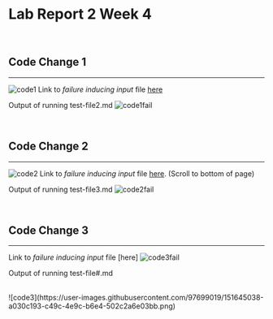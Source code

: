 # Lab Report 2 Week 4

<br>

## Code Change 1
---

![code1](https://user-images.githubusercontent.com/97699019/151641886-1f5306b1-ce78-4cef-9c6f-d7c2c7f7c189.png)
Link to *failure inducing input* file [here](https://github.com/rpaquia/markdown-parse/commit/c926608224519bd4672639f8f64ea288f764bbc3)

Output of running test-file2.md
![code1fail](https://user-images.githubusercontent.com/97699019/151642353-65c469f2-262c-42a0-86b1-bce1656e6e1e.png)



<br>

## Code Change 2
---

![code2](https://user-images.githubusercontent.com/97699019/151643768-a736fc36-ecb6-4f36-8558-8beaab51eb8e.png)
Link to *failure inducing input* file [here](https://github.com/rpaquia/markdown-parse/commit/bfbc183db0254b32fedab59057019ab1f57c8b65#diff-72d0164ca2d60c8d0fdc3b1a93d3e1a746eb8532639f111eda62faf046aa6f92). (Scroll to bottom of page)

Output of running test-file3.md
![code2fail](https://user-images.githubusercontent.com/97699019/151643771-192c1f6c-1b89-4c61-97f2-a80892399de6.png)

<br>

## Code Change 3
---

Link to *failure inducing input* file [here]
![code3fail](https://user-images.githubusercontent.com/97699019/151644972-4ac14e92-d351-4720-ba32-b5c71809a033.png)



Output of running test-file#.md

<br>
![code3](https://user-images.githubusercontent.com/97699019/151645038-a030c193-c49c-4e9c-b6e4-502c2a6e03bb.png)
